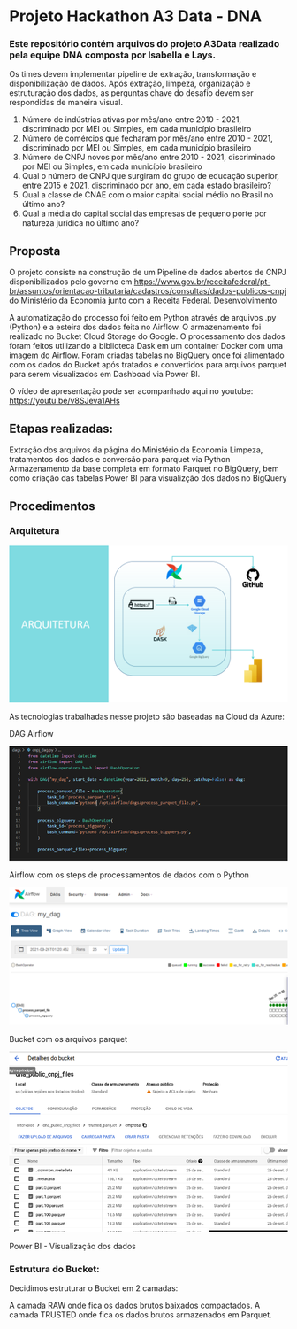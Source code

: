 # Projeto Hackathon A3 Data - DNA

### Este repositório contém arquivos do projeto A3Data realizado pela equipe DNA composta por Isabella e Lays.

Os times devem implementar pipeline de extração, transformação e disponibilização de dados. Após extração, limpeza, organização e estruturação dos dados, as perguntas chave do desafio devem ser respondidas de maneira visual.

1. Número de indústrias ativas por mês/ano entre 2010 - 2021, discriminado por MEI 
ou Simples, em cada município brasileiro
2. Número de comércios que fecharam por mês/ano entre 2010 - 2021, discriminado 
por MEI ou Simples, em cada município brasileiro
3. Número de CNPJ novos por mês/ano entre 2010 - 2021, discriminado por MEI ou 
Simples, em cada município brasileiro
4. Qual o número de CNPJ que surgiram do grupo de educação superior, entre 2015 
e 2021, discriminado por ano, em cada estado brasileiro?
5. Qual a classe de CNAE com o maior capital social médio no Brasil no último ano?
6. Qual a média do capital social das empresas de pequeno porte por natureza 
jurídica no último ano?

## Proposta

O projeto consiste na construção de um Pipeline de dados abertos de CNPJ disponibilizados pelo governo em https://www.gov.br/receitafederal/pt-br/assuntos/orientacao-tributaria/cadastros/consultas/dados-publicos-cnpj do Ministério da Economia junto com a Receita Federal.
Desenvolvimento

A automatização do processo foi feito em Python através de arquivos .py (Python) e a esteira dos dados feita no Airflow. O armazenamento foi realizado no Bucket Cloud Storage do Google. O processamento dos dados foram feitos utilizando a biblioteca Dask em um container Docker com uma imagem do Airflow. Foram criadas tabelas no BigQuery onde foi alimentado com os dados do Bucket após tratados e convertidos para arquivos parquet para serem visualizados em Dashboad via Power BI.

O vídeo de apresentação pode ser acompanhado aqui no youtube: https://youtu.be/v8SJeva1AHs

## Etapas realizadas:

Extração dos arquivos da página do Ministério da Economia
Limpeza, tratamentos dos dados e conversão para parquet via Python
Armazenamento da base completa em formato Parquet no BigQuery, bem como criação das tabelas
Power BI para visualizção dos dados no BigQuery

## Procedimentos

### Arquitetura


![](MicrosoftTeams-image.png)

As tecnologias trabalhadas nesse projeto são baseadas na Cloud da Azure:

DAG Airflow

![](dag.PNG)


Airflow com os steps de processamentos de dados com o Python

![](airflow.PNG)

Bucket com os arquivos parquet

![](dados-salvos-formato-parquet.PNG)


Power BI - Visualização dos dados

    

###  Estrutura do Bucket:

Decidimos estruturar o Bucket em 2 camadas:

A camada RAW onde fica os dados brutos baixados compactados.
A camada TRUSTED onde fica os dados brutos armazenados em Parquet.


